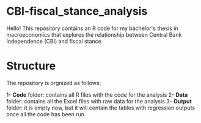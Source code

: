 # CBI-fiscal_stance_analysis
Hello! This repository contains an R code for my bachelor's thesis in macroeconomics that explores the relationship between Central Bank Independence (CBI) and fiscal stance

# Structure 

The repository is orgnized as follows: 

1- **Code** folder: contains all R files with the code for the analysis
2- **Data** folder: contains all the Excel files with raw data for the analysis
3- **Output** folder: it is empty now, but it will contain the tables with regression outputs once all the code has been run.
